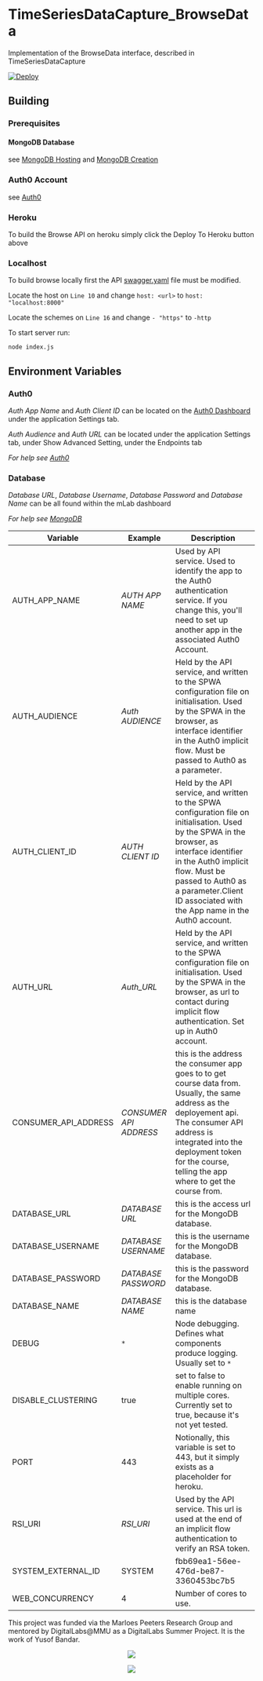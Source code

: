 # TimeSeriesDataCapture_BrowseData
Implementation of the BrowseData interface, described in TimeSeriesDataCapture 

[![Deploy](https://www.herokucdn.com/deploy/button.svg)](https://heroku.com/deploy)

## Building

### Prerequisites

#### MongoDB Database
see [MongoDB Hosting](https://github.com/CMDT/TimeSeriesDataCapture#mongodb-hosting) and [MongoDB Creation](https://github.com/CMDT/TimeSeriesDataCapture#mongodb-creation)

### Auth0 Account
see [Auth0](https://github.com/CMDT/TimeSeriesDataCapture#auth0)

### Heroku
To build the Browse API on heroku simply click the Deploy To Heroku button above

### Localhost
To build browse locally first the API [swagger.yaml](https://github.com/CMDT/TimeSeriesDataCapture_BrowseData/blob/master/src/BrowseAPI/api/swagger.yaml) file must be modified.

Locate the host on `Line 10` and change `host: <url>` to `host: "localhost:8000"`

Locate the schemes on `Line 16` and change `- "https"` to `-http`

To start server run:

```
node index.js
```

## Environment Variables 

### Auth0
*Auth App Name* and *Auth Client ID* can be located on the [Auth0 Dashboard](https://manage.auth0.com) under the application Settings tab. 

*Auth Audience* and *Auth URL* can be located under the application Settings tab, under Show Advanced Setting, under the Endpoints tab

*For help see [Auth0](https://github.com/CMDT/TimeSeriesDataCapture#auth0)*

### Database
*Database URL*, *Database Username*, *Database Password* and *Database Name* can be all found within the mLab dashboard

*For help see [MongoDB](https://github.com/CMDT/TimeSeriesDataCapture#mongodb-hosting)*

| Variable             | Example                                  | Description                              |
| -------------------- | ---------------------------------------- | ---------------------------------------- |
| AUTH_APP_NAME        | *AUTH APP NAME*                          | Used by API service. Used to identify the app to the Auth0 authentication service. If you change this, you'll need to set up another app in the associated Auth0 Account. |
| AUTH_AUDIENCE        | *Auth AUDIENCE*                          | Held by the API service, and written to the SPWA configuration file on initialisation. Used by the SPWA in the browser, as interface identifier in the Auth0 implicit flow. Must be passed to Auth0 as a parameter.                           |
| AUTH_CLIENT_ID       | *AUTH CLIENT ID*                         | Held by the API service, and written to the SPWA configuration file on initialisation. Used by the SPWA in the browser, as interface identifier in the Auth0 implicit flow. Must be passed to Auth0 as a parameter.Client ID associated with the App name in the Auth0 account. |
| AUTH_URL             | *Auth_URL*                               | Held by the API service, and written to the SPWA configuration file on initialisation. Used by the SPWA in the browser, as url to contact during implicit flow authentication. Set up in Auth0 account.                                          |
| CONSUMER_API_ADDRESS | *CONSUMER API ADDRESS*                    | this is the address the consumer app goes to to get course data from. Usually, the same address as the deployement api. The consumer API address is integrated into the deployment token for the course, telling the app where to get the course from.     |
| DATABASE_URL         | *DATABASE URL*                           | this is the access url for the  MongoDB database. |
| DATABASE_USERNAME    | *DATABASE USERNAME*                      | this is the username for the  MongoDB database. |
| DATABASE_PASSWORD    | *DATABASE PASSWORD*                      | this is the password for the  MongoDB database. |
| DATABASE_NAME        | *DATABASE NAME*                          | this is the database name|
| DEBUG                | `*`                                      | Node debugging. Defines what components produce logging. Usually set to `*` |
| DISABLE_CLUSTERING   | true                                     | set to false to enable running on multiple cores. Currently set to true, because it's not yet tested. |
| PORT                 | 443                                      | Notionally, this variable is set to 443, but it simply exists as a placeholder for heroku. |
| RSI_URI              | *RSI_URI*                                | Used by the API service. This url is used at the end of an implicit flow authentication to verify an RSA token. |
| SYSTEM_EXTERNAL_ID   | SYSTEM                                   | fbb69ea1-56ee-476d-be87-3360453bc7b5     |
| WEB_CONCURRENCY      | 4                                        | Number of cores to use.                  |



This project was funded via the Marloes Peeters Research Group and mentored by DigitalLabs@MMU as a DigitalLabs Summer Project. It is the work of Yusof Bandar.


<p align="center">
<img align="middle" src="https://trello-attachments.s3.amazonaws.com/5b2caa657bcf194b4d089d48/5b98c7ec64145155e09b5083/d2e189709d3b79aa1222ef6e9b1f3735/DigitalLabsLogo_512x512.png"  />
 </p>
 
 
<p align="center">
<img align="middle" src="https://trello-attachments.s3.amazonaws.com/5b2caa657bcf194b4d089d48/5b98c7ec64145155e09b5083/e5f47675f420face27488d4e5330a48c/logo_mmu.png" />
 </p>
